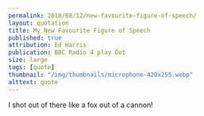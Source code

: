 ```yaml
---
permalink: 2018/08/12/new-favourite-figure-of-speech/
layout: quotation
title: My New Favourite Figure of Speech
published: true
attribution: Ed Harris
publication: BBC Radio 4 play Dot
size: large
tags: [quote]
thumbnail: "/img/thumbnails/microphone-420x255.webp"
alttext: quote
---
```


I shot out of there like a fox out of a cannon!
